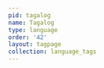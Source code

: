```yaml
---
pid: tagalog
name: Tagalog
type: language
order: '42'
layout: tagpage
collection: language_tags
---
```

